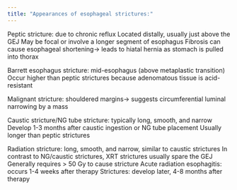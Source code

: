 ```yaml
---
title: "Appearances of esophageal strictures:"
---
```

Peptic stricture: due to chronic reflux
Located distally, usually just above the GEJ
May be focal or involve a longer segment of esophagus
Fibrosis can cause esophageal shortening&#8594; leads to hiatal hernia as stomach is pulled into thorax

Barrett esophagus stricture: mid-esophagus (above metaplastic transition)
Occur higher than peptic strictures because adenomatous tissue is acid-resistant

Malignant stricture: shouldered margins&#8594; suggests circumferential luminal narrowing by a mass

Caustic stricture/NG tube stricture: typically long, smooth, and narrow
Develop 1-3 months after caustic ingestion or NG tube placement
Usually longer than peptic strictures

Radiation stricture: long, smooth, and narrow, similar to caustic strictures
In contrast to NG/caustic strictures, XRT strictures usually spare the GEJ
Generally requires &gt; 50 Gy to cause stricture
Acute radiation esophagitis: occurs 1-4 weeks after therapy
Strictures: develop later, 4-8 months after therapy

